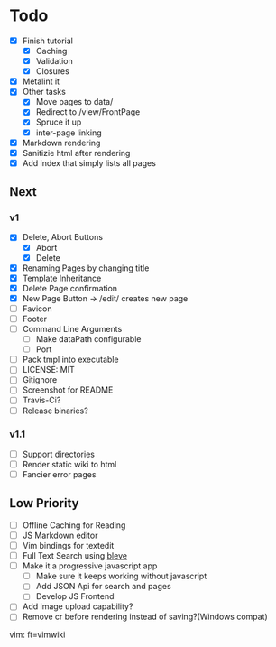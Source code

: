 # Todo

- [X] Finish tutorial
	- [X] Caching
	- [X] Validation
	- [X] Closures
- [X] Metalint it
- [X] Other tasks
	- [X] Move pages to data/
	- [X] Redirect to /view/FrontPage
	- [X] Spruce it up
	- [X] inter-page linking
- [X] Markdown rendering
- [X] Sanitizie html after rendering
- [X] Add index that simply lists all pages

## Next

### v1

- [X] Delete, Abort Buttons
	- [X] Abort
	- [X] Delete
- [X] Renaming Pages by changing title
- [X] Template Inheritance
- [X] Delete Page confirmation
- [X] New Page Button -> /edit/ creates new page
- [ ] Favicon
- [ ] Footer
- [ ] Command Line Arguments
	- [ ] Make dataPath configurable
	- [ ] Port
- [ ] Pack tmpl into executable
- [ ] LICENSE: MIT
- [ ] Gitignore
- [ ] Screenshot for README
- [ ] Travis-Ci?
- [ ] Release binaries?

### v1.1

- [ ] Support directories
- [ ] Render static wiki to html
- [ ] Fancier error pages

## Low Priority

- [ ] Offline Caching for Reading
- [ ] JS Markdown editor
- [ ] Vim bindings for textedit
- [ ] Full Text Search using [bleve](http://www.blevesearch.com/)
- [ ] Make it a progressive javascript app
	- [ ] Make sure it keeps working without javascript
	- [ ] Add JSON Api for search and pages
	- [ ] Develop JS Frontend
- [ ] Add image upload capability?
- [ ] Remove cr before rendering instead of saving?(Windows compat)

vim: ft=vimwiki
